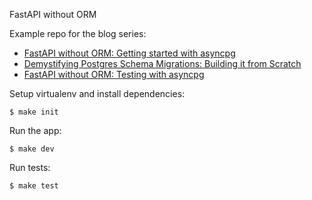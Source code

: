 FastAPI without ORM

Example repo for the blog series:
* [FastAPI without ORM: Getting started with asyncpg](https://www.sheshbabu.com/posts/fastapi-without-orm-getting-started-with-asyncpg/)
* [Demystifying Postgres Schema Migrations: Building it from Scratch](https://www.sheshbabu.com/posts/demystifying-postgres-schema-migrations/)
* [FastAPI without ORM: Testing with asyncpg](https://www.sheshbabu.com/posts/fastapi-without-orm-testing-with-asyncpg/)

Setup virtualenv and install dependencies:

```shell
$ make init
```

Run the app:

```shell
$ make dev
```

Run tests:

```shell
$ make test
```
